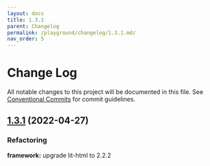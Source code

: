 ```yaml
---
layout: docs
title: 1.3.1
parent: Changelog
permalink: /playground/changelog/1.3.1.md/
nav_order: 5
---
```


# Change Log

All notable changes to this project will be documented in this file.
See [Conventional Commits](https://conventionalcommits.org) for commit guidelines.

## [1.3.1](https://github.com/SAP/ui5-webcomponents/compare/v1.3.0...v1.3.1) (2022-04-27)

### Refactoring
**framework:** upgrade lit-html to 2.2.2